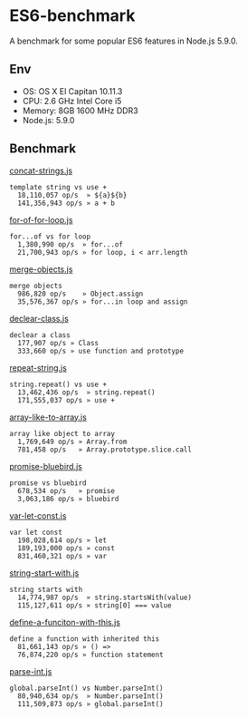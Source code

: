 # ES6-benchmark

A benchmark for some popular ES6 features in Node.js 5.9.0.

## Env

 - OS: OS X El Capitan 10.11.3
 - CPU: 2.6 GHz Intel Core i5
 - Memory: 8GB 1600 MHz DDR3
 - Node.js: 5.9.0

## Benchmark

[concat-strings.js](benchmarks/concat-strings.js)

```
template string vs use +
  18,110,057 op/s  » ${a}${b}
  141,356,943 op/s » a + b
```

[for-of-for-loop.js](benchmarks/for-of-for-loop.js)

```
for...of vs for loop
  1,380,990 op/s  » for...of
  21,700,943 op/s » for loop, i < arr.length
```

[merge-objects.js](benchmarks/merge-objects.js)

```
merge objects
  986,820 op/s    » Object.assign
  35,576,367 op/s » for...in loop and assign
```

[declear-class.js](benchmarks/declear-class.js)

```
declear a class
  177,907 op/s » Class
  333,660 op/s » use function and prototype
```

[repeat-string.js](benchmarks/repeat-string.js)

```
string.repeat() vs use +
  13,462,436 op/s  » string.repeat()
  171,555,037 op/s » use +
```

[array-like-to-array.js](benchmarks/array-like-to-array.js)

```
array like object to array
  1,769,649 op/s » Array.from
  781,458 op/s   » Array.prototype.slice.call
```

[promise-bluebird.js](benchmarks/promise-bluebird.js)

```
promise vs bluebird
  678,534 op/s   » promise
  3,063,186 op/s » bluebird
```

[var-let-const.js](benchmarks/var-let-const.js)

```
var let const
  198,028,614 op/s » let
  189,193,000 op/s » const
  831,460,321 op/s » var
```

[string-start-with.js](benchmarks/string-start-with.js)

```
string starts with
  14,774,987 op/s  » string.startsWith(value)
  115,127,611 op/s » string[0] === value
```

[define-a-funciton-with-this.js](benchmarks/define-a-funciton-with-this.js)

```
define a function with inherited this
  81,661,143 op/s » () =>
  76,874,220 op/s » function statement
```

[parse-int.js](benchmarks/parse-int.js)

```
global.parseInt() vs Number.parseInt()
  80,940,634 op/s  » Number.parseInt()
  111,509,873 op/s » global.parseInt()
```
